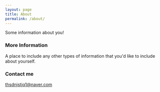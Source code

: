 ```yaml
---
layout: page
title: About
permalink: /about/
---
```


Some information about you!

### More Information

A place to include any other types of information that you'd like to include about yourself.

### Contact me

[thsdnjstjq1@naver.com](mailto:thsdnjstjq1@naver.com)
